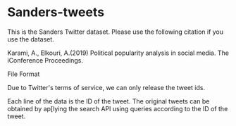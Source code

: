 # Sanders-tweets

This is the Sanders Twitter dataset. Please use the following citation if you use the dataset.

Karami, A., Elkouri, A.(2019) Political popularity analysis in social media. The iConference Proceedings.


File Format

Due to Twitter's terms of service, we can only release the tweet ids.

Each line of the data is the ID of the tweet. The original tweets can be obtained by ap[lying the search API using queries according to the ID of the tweet.
